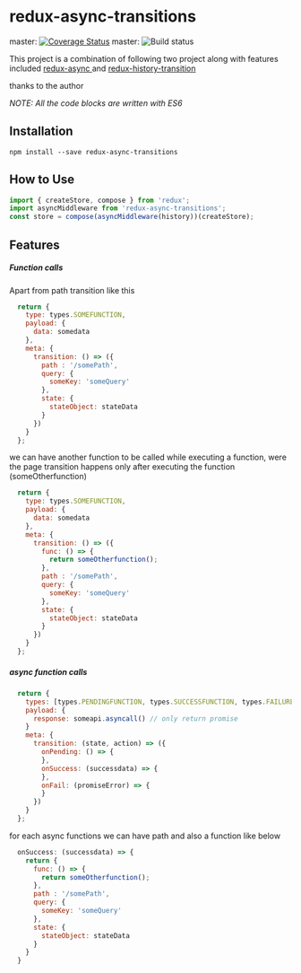 # redux-async-transitions

master: [![Coverage Status](https://coveralls.io/repos/github/Cron-J/redux-async-transitions/badge.svg?branch=master&rand=2)](https://coveralls.io/github/Cron-J/redux-async-transitions?branch=testcases)
master: ![Build status](https://circleci.com/gh/Cron-J/redux-async-transitions.svg?style=shield&circle-token=2af086334169ec17079328a68e02ec2d001c806b)

This project is a combination of following two project along with features included
<a href="https://github.com/symbiont-io/redux-async"> redux-async </a> and <a href="https://github.com/johanneslumpe/redux-history-transitions"> redux-history-transition </a>

thanks to the author

*NOTE: All the code blocks are written with ES6*

## Installation
```
npm install --save redux-async-transitions
```

## How to Use
```javascript
import { createStore, compose } from 'redux';
import asyncMiddleware from 'redux-async-transitions';
const store = compose(asyncMiddleware(history))(createStore);
```

## Features

##### Function calls

Apart from path transition like this

```javascript
  return {
    type: types.SOMEFUNCTION,
    payload: {
      data: somedata
    },
    meta: {
      transition: () => ({
        path : '/somePath',
        query: {
          someKey: 'someQuery'
        },
        state: {
          stateObject: stateData
        }
      })
    }
  };
```

we can have another function to be called while executing a function, were the page transition happens only after executing the function (someOtherfunction)

```javascript
  return {
    type: types.SOMEFUNCTION,
    payload: {
      data: somedata
    },
    meta: {
      transition: () => ({
        func: () => {
          return someOtherfunction();
        },
        path : '/somePath',
        query: {
          someKey: 'someQuery'
        },
        state: {
          stateObject: stateData
        }
      })
    }
  };
```
##### async function calls

```javascript
  return {
    types: [types.PENDINGFUNCTION, types.SUCCESSFUNCTION, types.FAILUREFUNCTION],
    payload: {
      response: someapi.asyncall() // only return promise
    }
    meta: {
      transition: (state, action) => ({
        onPending: () => {
        },
        onSuccess: (successdata) => {
        },
        onFail: (promiseError) => {
        }
      })
    }
  };
```

for each async functions we can have path and also a function like below

```javascript
  onSuccess: (successdata) => {
    return {
      func: () => {
        return someOtherfunction();
      },
      path : '/somePath',
      query: {
        someKey: 'someQuery'
      },
      state: {
        stateObject: stateData
      }
    }
  }
```
